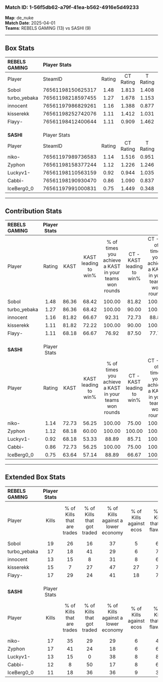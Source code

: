 ### Match ID: 1-56f5db62-a79f-41ea-b562-4916e5d49233  
**Map**: de_nuke  
**Match Date**: 2025-04-01  
**Teams**: REBELS GAMING (13) vs SASHI (9)  

---  

## Box Stats  

| **REBELS GAMING** | Player Stats      |        |           |          |       |       |       |         |        |      |     |
| :- | :- | :-: | :-: | :-: | :-: | :-: | :-: | :-: | :-: | :-: | :-: |
| Player            | SteamID           | Rating | CT Rating | T Rating | KAST  |  ADR  | Kills | Assists | Deaths | K/D  | HS% |
| Sobol             | 76561198150625317 |  1.48  |   1.813   |  1.408   | 86.36 | 102.6 |  19   |    7    |   13   | 1.46 | 68  |
| turbo_yebaka      | 76561198218597455 |  1.27  |   1.678   |  1.153   | 86.36 | 81.7  |  17   |    8    |   16   | 1.06 | 41  |
| innocent          | 76561197986829261 |  1.16  |   1.388   |  0.877   | 81.82 | 78.1  |  13   |    6    |   12   | 1.08 | 53  |
| kisserekk         | 76561198252742076 |  1.11  |   1.412   |  1.031   | 81.82 | 68.8  |  15   |    2    |   15   | 1.00 | 73  |
| Flayy-            | 76561198412400644 |  1.11  |   0.909   |  1.462   | 68.18 | 62.5  |  17   |    4    |   14   | 1.21 | 47  |
|                   |                   |        |           |          |       |       |       |         |        |      |     |
|                   |                   |        |           |          |       |       |       |         |        |      |     |
|                   |                   |        |           |          |       |       |       |         |        |      |     |
| **SASHI**         | Player Stats      |        |           |          |       |       |       |         |        |      |     |
| Player            | SteamID           | Rating | CT Rating | T Rating | KAST  |  ADR  | Kills | Assists | Deaths | K/D  | HS% |
| niko-             | 76561197989736583 |  1.14  |   1.516   |  0.951   | 72.73 | 77.8  |  17   |    3    |   16   | 1.06 | 52  |
| Zyphon            | 76561198158377244 |  1.12  |   1.226   |  1.246   | 68.18 | 85.5  |  17   |    6    |   17   | 1.00 | 82  |
| Luckyv1-          | 76561198110563159 |  0.92  |   0.944   |  1.035   | 68.18 | 62.7  |  13   |    3    |   15   | 0.87 | 23  |
| Cabbi-            | 76561198190930470 |  0.86  |   1.090   |  0.837   | 72.73 | 51.6  |  12   |    3    |   16   | 0.75 | 58  |
| IceBerg0_0        | 76561197991000831 |  0.75  |   1.449   |  0.348   | 63.64 | 59.8  |  11   |    3    |   17   | 0.65 | 72  |
---  

## Contribution Stats  

| **REBELS GAMING** | Player Stats |       |                      |                                                        |                           |                                                             |                          |                                                            |
| :- | :-: | :-: | :-: | :-: | :-: | :-: | :-: | :-: |
| Player            |    Rating    | KAST  | KAST leading to win% | % of times you achieve a KAST in your teams won rounds | CT - KAST leading to win% | CT - % of times you achieve a KAST in your teams won rounds | T - KAST leading to win% | T - % of times you achieve a KAST in your teams won rounds |
| Sobol             |     1.48     | 86.36 |        68.42         |                         100.00                         |           81.82           |                           100.00                            |          50.00           |                           100.00                           |
| turbo_yebaka      |     1.27     | 86.36 |        68.42         |                         100.00                         |           90.00           |                           100.00                            |          44.44           |                           100.00                           |
| innocent          |     1.16     | 81.82 |        66.67         |                         92.31                          |           72.73           |                            88.89                            |          57.14           |                           100.00                           |
| kisserekk         |     1.11     | 81.82 |        72.22         |                         100.00                         |           90.00           |                           100.00                            |          50.00           |                           100.00                           |
| Flayy-            |     1.11     | 68.18 |        66.67         |                         76.92                          |           87.50           |                            77.78                            |          42.86           |                           75.00                            |
|                   |              |       |                      |                                                        |                           |                                                             |                          |                                                            |
|                   |              |       |                      |                                                        |                           |                                                             |                          |                                                            |
|                   |              |       |                      |                                                        |                           |                                                             |                          |                                                            |
| **SASHI**         | Player Stats |       |                      |                                                        |                           |                                                             |                          |                                                            |
| Player            |    Rating    | KAST  | KAST leading to win% | % of times you achieve a KAST in your teams won rounds | CT - KAST leading to win% | CT - % of times you achieve a KAST in your teams won rounds | T - KAST leading to win% | T - % of times you achieve a KAST in your teams won rounds |
| niko-             |     1.14     | 72.73 |        56.25         |                         100.00                         |           75.00           |                           100.00                            |          37.50           |                           100.00                           |
| Zyphon            |     1.12     | 68.18 |        60.00         |                         100.00                         |          100.00           |                           100.00                            |          33.33           |                           100.00                           |
| Luckyv1-          |     0.92     | 68.18 |        53.33         |                         88.89                          |           85.71           |                           100.00                            |          25.00           |                           66.67                            |
| Cabbi-            |     0.86     | 72.73 |        56.25         |                         100.00                         |           75.00           |                           100.00                            |          37.50           |                           100.00                           |
| IceBerg0_0        |     0.75     | 63.64 |        57.14         |                         88.89                          |           66.67           |                           100.00                            |          40.00           |                           66.67                            |
---  

## Extended Box Stats  

| **REBELS GAMING** | Player Stats |                            |                            |                                    |                         |                              |                                 |        |                             |                                     |                          |                               |                            |
| :- | :-: | :-: | :-: | :-: | :-: | :-: | :-: | :-: | :-: | :-: | :-: | :-: | :-: |
| Player            |    Kills     | % of Kills that are trades | % of Kills that got traded | % of Kills against a lower economy | % of Kills against ecos | % of Kills that are flawless | % of Kills that are close duels | Deaths | % of Deaths that get traded | % of Deaths against a lower economy | % of Deaths against ecos | % of Deaths that are flawless | % of Deaths that are close |
| Sobol             |      19      |             26             |             16             |                 37                 |            5            |              63              |                5                |   13   |             46              |                 15                  |            0             |              46               |             15             |
| turbo_yebaka      |      17      |             18             |             41             |                 29                 |            6            |              76              |                0                |   16   |             44              |                 19                  |            0             |              50               |             13             |
| innocent          |      13      |             15             |             8              |                 31                 |            8            |              62              |                0                |   12   |              0              |                  8                  |            8             |              50               |             17             |
| kisserekk         |      15      |             7              |             27             |                 47                 |           27            |              73              |                0                |   15   |             33              |                 13                  |            7             |              60               |             7              |
| Flayy-            |      17      |             29             |             24             |                 41                 |           18            |              71              |                0                |   14   |              7              |                  7                  |            0             |              93               |             0              |
|                   |              |                            |                            |                                    |                         |                              |                                 |        |                             |                                     |                          |                               |                            |
|                   |              |                            |                            |                                    |                         |                              |                                 |        |                             |                                     |                          |                               |                            |
|                   |              |                            |                            |                                    |                         |                              |                                 |        |                             |                                     |                          |                               |                            |
| **SASHI**         | Player Stats |                            |                            |                                    |                         |                              |                                 |        |                             |                                     |                          |                               |                            |
| Player            |    Kills     | % of Kills that are trades | % of Kills that got traded | % of Kills against a lower economy | % of Kills against ecos | % of Kills that are flawless | % of Kills that are close duels | Deaths | % of Deaths that get traded | % of Deaths against a lower economy | % of Deaths against ecos | % of Deaths that are flawless | % of Deaths that are close |
| niko-             |      17      |             35             |             29             |                 29                 |            6            |              47              |               18                |   16   |             19              |                 19                  |            0             |              75               |             0              |
| Zyphon            |      17      |             41             |             24             |                 18                 |            6            |              65              |               12                |   17   |             29              |                 18                  |            0             |              65               |             0              |
| Luckyv1-          |      13      |             15             |             0              |                 38                 |            8            |              85              |                0                |   15   |             20              |                 13                  |            7             |              67               |             7              |
| Cabbi-            |      12      |             8              |             50             |                 17                 |            8            |              67              |                0                |   16   |             25              |                 13                  |            0             |              75               |             0              |
| IceBerg0_0        |      11      |             18             |             36             |                 36                 |            9            |              36              |               18                |   17   |             24              |                 18                  |            0             |              65               |             0              |
